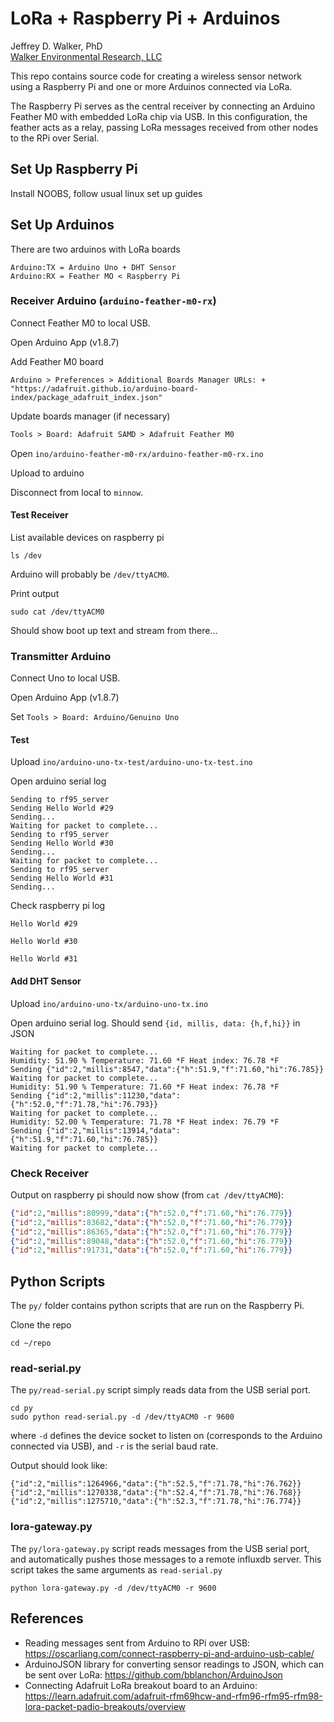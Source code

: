 LoRa + Raspberry Pi + Arduinos
==============================

Jeffrey D. Walker, PhD  
[Walker Environmental Research, LLC](http://walkerenvres.com)

This repo contains source code for creating a wireless sensor network using a Raspberry Pi and one or more Arduinos connected via LoRa.

The Raspberry Pi serves as the central receiver by connecting an Arduino Feather M0 with embedded LoRa chip via USB. In this configuration, the feather acts as a relay, passing LoRa messages received from other nodes to the RPi over Serial.

## Set Up Raspberry Pi

Install NOOBS, follow usual linux set up guides


## Set Up Arduinos

There are two arduinos with LoRa boards

```
Arduino:TX = Arduino Uno + DHT Sensor
Arduino:RX = Feather MO < Raspberry Pi
```

### Receiver Arduino (`arduino-feather-m0-rx`)

Connect Feather M0 to local USB.

Open Arduino App (v1.8.7)

Add Feather M0 board

```
Arduino > Preferences > Additional Boards Manager URLs: + "https://adafruit.github.io/arduino-board-index/package_adafruit_index.json"
```

Update boards manager (if necessary)

```txt
Tools > Board: Adafruit SAMD > Adafruit Feather M0
```

Open `ino/arduino-feather-m0-rx/arduino-feather-m0-rx.ino`

Upload to arduino

Disconnect from local to `minnow`.

#### Test Receiver

List available devices on raspberry pi

```
ls /dev
```

Arduino will probably be `/dev/ttyACM0`.

Print output

```
sudo cat /dev/ttyACM0
```

Should show boot up text and stream from there...

### Transmitter Arduino

Connect Uno to local USB.

Open Arduino App (v1.8.7)

Set `Tools > Board: Arduino/Genuino Uno`

#### Test

Upload `ino/arduino-uno-tx-test/arduino-uno-tx-test.ino`

Open arduino serial log

```
Sending to rf95_server
Sending Hello World #29
Sending...
Waiting for packet to complete...
Sending to rf95_server
Sending Hello World #30
Sending...
Waiting for packet to complete...
Sending to rf95_server
Sending Hello World #31
Sending...
```

Check raspberry pi log

```
Hello World #29

Hello World #30

Hello World #31
```

#### Add DHT Sensor

Upload `ino/arduino-uno-tx/arduino-uno-tx.ino`

Open arduino serial log.
Should send `{id, millis, data: {h,f,hi}}` in JSON

```
Waiting for packet to complete...
Humidity: 51.90 % Temperature: 71.60 *F Heat index: 76.78 *F
Sending {"id":2,"millis":8547,"data":{"h":51.9,"f":71.60,"hi":76.785}}
Waiting for packet to complete...
Humidity: 51.90 % Temperature: 71.60 *F Heat index: 76.78 *F
Sending {"id":2,"millis":11230,"data":{"h":52.0,"f":71.78,"hi":76.793}}
Waiting for packet to complete...
Humidity: 52.00 % Temperature: 71.78 *F Heat index: 76.79 *F
Sending {"id":2,"millis":13914,"data":{"h":51.9,"f":71.60,"hi":76.785}}
Waiting for packet to complete...
```

### Check Receiver

Output on raspberry pi should now show (from `cat /dev/ttyACM0`):

```json
{"id":2,"millis":80999,"data":{"h":52.0,"f":71.60,"hi":76.779}}
{"id":2,"millis":83682,"data":{"h":52.0,"f":71.60,"hi":76.779}}
{"id":2,"millis":86365,"data":{"h":52.0,"f":71.60,"hi":76.779}}
{"id":2,"millis":89048,"data":{"h":52.0,"f":71.60,"hi":76.779}}
{"id":2,"millis":91731,"data":{"h":52.0,"f":71.60,"hi":76.779}}
```

## Python Scripts

The `py/` folder contains python scripts that are run on the Raspberry Pi.

Clone the repo

```
cd ~/repo

```

### read-serial.py

The `py/read-serial.py` script simply reads data from the USB serial port.

```
cd py
sudo python read-serial.py -d /dev/ttyACM0 -r 9600
```

where `-d` defines the device socket to listen on (corresponds to the Arduino connected via USB), and `-r` is the serial baud rate.

Output should look like:

```
{"id":2,"millis":1264966,"data":{"h":52.5,"f":71.78,"hi":76.762}}
{"id":2,"millis":1270338,"data":{"h":52.4,"f":71.78,"hi":76.768}}
{"id":2,"millis":1275710,"data":{"h":52.3,"f":71.78,"hi":76.774}}
```

### lora-gateway.py

The `py/lora-gateway.py` script reads messages from the USB serial port, and automatically pushes those messages to a remote influxdb server. This script takes the same arguments as `read-serial.py`

```
python lora-gateway.py -d /dev/ttyACM0 -r 9600
```




## References

- Reading messages sent from Arduino to RPi over USB: https://oscarliang.com/connect-raspberry-pi-and-arduino-usb-cable/
- ArduinoJSON library for converting sensor readings to JSON, which can be sent over LoRa: https://github.com/bblanchon/ArduinoJson
- Connecting Adafruit LoRa breakout board to an Arduino: https://learn.adafruit.com/adafruit-rfm69hcw-and-rfm96-rfm95-rfm98-lora-packet-padio-breakouts/overview


